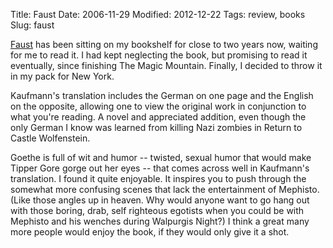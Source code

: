 Title: Faust
Date: 2006-11-29
Modified: 2012-12-22
Tags: review, books
Slug: faust

<a href="http://www.amazon.com/Goethes-Faust-Johann-Wolfgang-Goethe/dp/0385031149/sr=8-1/qid=1164831717/ref=pd_bbs_sr_1/102-3520059-5892900?ie=UTF8&s=books" >Faust</a> has been sitting on my bookshelf for close to two years now, waiting for me to read it. I had kept neglecting the book, but promising to read it eventually, since finishing The Magic Mountain. Finally, I decided to throw it in my pack for New York.

Kaufmann's translation includes the German on one page and the English on the opposite, allowing one to view the original work in conjunction to what you're reading. A novel and appreciated addition, even though the only German I know was learned from killing Nazi zombies in Return to Castle Wolfenstein.

Goethe is full of wit and humor -- twisted, sexual humor that would make Tipper Gore gorge out her eyes -- that comes across well in Kaufmann's translation. I found it quite enjoyable. It inspires you to push through the somewhat more confusing scenes that lack the entertainment of Mephisto. (Like those angles up in heaven. Why would anyone want to go hang out with those boring, drab, self righteous egotists when you could be with Mephisto and his wenches during Walpurgis Night?) I think a great many more people would enjoy the book, if they would only give it a shot.
